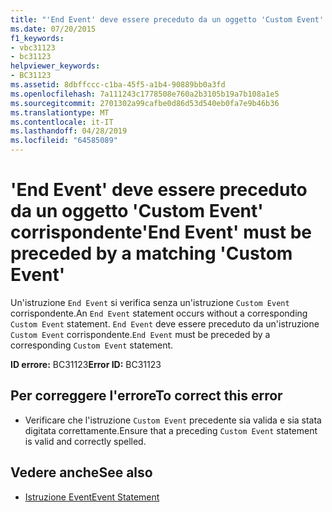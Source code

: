 ```yaml
---
title: "'End Event' deve essere preceduto da un oggetto 'Custom Event' corrispondente"
ms.date: 07/20/2015
f1_keywords:
- vbc31123
- bc31123
helpviewer_keywords:
- BC31123
ms.assetid: 8dbffccc-c1ba-45f5-a1b4-90889bb0a3fd
ms.openlocfilehash: 7a111243c1778508e760a2b3105b19a7b108a1e5
ms.sourcegitcommit: 2701302a99cafbe0d86d53d540eb0fa7e9b46b36
ms.translationtype: MT
ms.contentlocale: it-IT
ms.lasthandoff: 04/28/2019
ms.locfileid: "64585089"
---
```

# <a name="end-event-must-be-preceded-by-a-matching-custom-event"></a><span data-ttu-id="458bd-102">'End Event' deve essere preceduto da un oggetto 'Custom Event' corrispondente</span><span class="sxs-lookup"><span data-stu-id="458bd-102">'End Event' must be preceded by a matching 'Custom Event'</span></span>
<span data-ttu-id="458bd-103">Un'istruzione `End Event` si verifica senza un'istruzione `Custom Event` corrispondente.</span><span class="sxs-lookup"><span data-stu-id="458bd-103">An `End Event` statement occurs without a corresponding `Custom Event` statement.</span></span> <span data-ttu-id="458bd-104">`End Event` deve essere preceduto da un'istruzione `Custom Event` corrispondente.</span><span class="sxs-lookup"><span data-stu-id="458bd-104">`End Event` must be preceded by a corresponding `Custom Event` statement.</span></span>  
  
 <span data-ttu-id="458bd-105">**ID errore:** BC31123</span><span class="sxs-lookup"><span data-stu-id="458bd-105">**Error ID:** BC31123</span></span>  
  
## <a name="to-correct-this-error"></a><span data-ttu-id="458bd-106">Per correggere l'errore</span><span class="sxs-lookup"><span data-stu-id="458bd-106">To correct this error</span></span>  
  
- <span data-ttu-id="458bd-107">Verificare che l'istruzione `Custom Event` precedente sia valida e sia stata digitata correttamente.</span><span class="sxs-lookup"><span data-stu-id="458bd-107">Ensure that a preceding `Custom Event` statement is valid and correctly spelled.</span></span>  
  
## <a name="see-also"></a><span data-ttu-id="458bd-108">Vedere anche</span><span class="sxs-lookup"><span data-stu-id="458bd-108">See also</span></span>

- [<span data-ttu-id="458bd-109">Istruzione Event</span><span class="sxs-lookup"><span data-stu-id="458bd-109">Event Statement</span></span>](../../visual-basic/language-reference/statements/event-statement.md)
